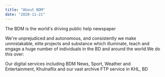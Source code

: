 ```yaml
---
title: "About BDM"
date: "2020-11-21"
---
```


The BDM is the world's driving public help newspaper

We're unprejudiced and autonomous, and consistently we make unmistakable, elite projects and substance which illuminate, teach and engage a huge number of individuals in the BD and around the world.We do this over:

Our digital services including BDM News, Sport, Weather and Entertainment, Khulnaflix and our vast archive FTP service in KHL, BD
